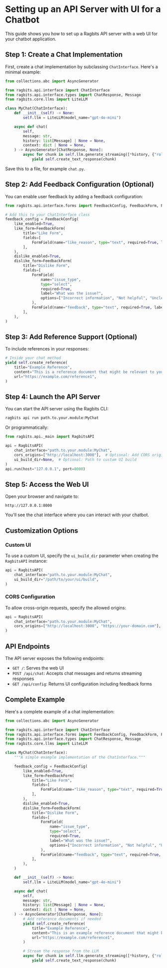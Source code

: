 # Setting up an API Server with UI for a Chatbot

This guide shows you how to set up a Ragbits API server with a web UI for your chatbot application.

## Step 1: Create a Chat Implementation

First, create a chat implementation by subclassing `ChatInterface`. Here's a minimal example:

```python
from collections.abc import AsyncGenerator

from ragbits.api.interface import ChatInterface
from ragbits.api.interface.types import ChatResponse, Message
from ragbits.core.llms import LiteLLM

class MyChat(ChatInterface):
    def __init__(self) -> None:
        self.llm = LiteLLM(model_name="gpt-4o-mini")

    async def chat(
        self,
        message: str,
        history: list[Message] | None = None,
        context: dict | None = None,
    ) -> AsyncGenerator[ChatResponse, None]:
        async for chunk in self.llm.generate_streaming([*history, {"role": "user", "content": message}]):
            yield self.create_text_response(chunk)
```

Save this to a file, for example `chat.py`.

## Step 2: Add Feedback Configuration (Optional)

You can enable user feedback by adding a feedback configuration:

```python
from ragbits.api.interface.forms import FeedbackConfig, FeedbackForm, FormField

# Add this to your ChatInterface class
feedback_config = FeedbackConfig(
    like_enabled=True,
    like_form=FeedbackForm(
        title="Like Form",
        fields=[
            FormField(name="like_reason", type="text", required=True, label="Why do you like this?"),
        ],
    ),
    dislike_enabled=True,
    dislike_form=FeedbackForm(
        title="Dislike Form",
        fields=[
            FormField(
                name="issue_type",
                type="select",
                required=True,
                label="What was the issue?",
                options=["Incorrect information", "Not helpful", "Unclear", "Other"],
            ),
            FormField(name="feedback", type="text", required=True, label="Please provide more details"),
        ],
    ),
)
```

## Step 3: Add Reference Support (Optional)

To include references in your responses:

```python
# Inside your chat method
yield self.create_reference(
    title="Example Reference",
    content="This is a reference document that might be relevant to your query.",
    url="https://example.com/reference1",
)
```

## Step 4: Launch the API Server

You can start the API server using the Ragbits CLI:

```bash
ragbits api run path.to.your.module:MyChat
```

Or programmatically:

```python
from ragbits.api._main import RagbitsAPI

api = RagbitsAPI(
    chat_interface="path.to.your.module:MyChat",
    cors_origins=["http://localhost:3000"],  # Optional: Add CORS origins if needed
    ui_build_dir=None,  # Optional: Path to custom UI build
)
api.run(host="127.0.0.1", port=8000)
```

## Step 5: Access the Web UI

Open your browser and navigate to:

```
http://127.0.0.1:8000
```

You'll see the chat interface where you can interact with your chatbot.

## Customization Options

### Custom UI

To use a custom UI, specify the `ui_build_dir` parameter when creating the `RagbitsAPI` instance:

```python
api = RagbitsAPI(
    chat_interface="path.to.your.module:MyChat",
    ui_build_dir="/path/to/your/ui/build",
)
```

### CORS Configuration

To allow cross-origin requests, specify the allowed origins:

```python
api = RagbitsAPI(
    chat_interface="path.to.your.module:MyChat",
    cors_origins=["http://localhost:3000", "https://your-domain.com"],
)
```

## API Endpoints

The API server exposes the following endpoints:

- `GET /`: Serves the web UI
- `POST /api/chat`: Accepts chat messages and returns streaming responses
- `GET /api/config`: Returns UI configuration including feedback forms

## Complete Example

Here's a complete example of a chat implementation:

```python
from collections.abc import AsyncGenerator

from ragbits.api.interface import ChatInterface
from ragbits.api.interface.forms import FeedbackConfig, FeedbackForm, FormField
from ragbits.api.interface.types import ChatResponse, Message
from ragbits.core.llms import LiteLLM

class MyChat(ChatInterface):
    """A simple example implementation of the ChatInterface."""

    feedback_config = FeedbackConfig(
        like_enabled=True,
        like_form=FeedbackForm(
            title="Like Form",
            fields=[
                FormField(name="like_reason", type="text", required=True, label="Why do you like this?"),
            ],
        ),
        dislike_enabled=True,
        dislike_form=FeedbackForm(
            title="Dislike Form",
            fields=[
                FormField(
                    name="issue_type",
                    type="select",
                    required=True,
                    label="What was the issue?",
                    options=["Incorrect information", "Not helpful", "Unclear", "Other"],
                ),
                FormField(name="feedback", type="text", required=True, label="Please provide more details"),
            ],
        ),
    )

    def __init__(self) -> None:
        self.llm = LiteLLM(model_name="gpt-4o-mini")

    async def chat(
        self,
        message: str,
        history: list[Message] | None = None,
        context: dict | None = None,
    ) -> AsyncGenerator[ChatResponse, None]:
        # Add reference documents if needed
        yield self.create_reference(
            title="Example Reference",
            content="This is an example reference document that might be relevant to your query.",
            url="https://example.com/reference1",
        )

        # Stream the response from the LLM
        async for chunk in self.llm.generate_streaming([*history, {"role": "user", "content": message}]):
            yield self.create_text_response(chunk)
```
